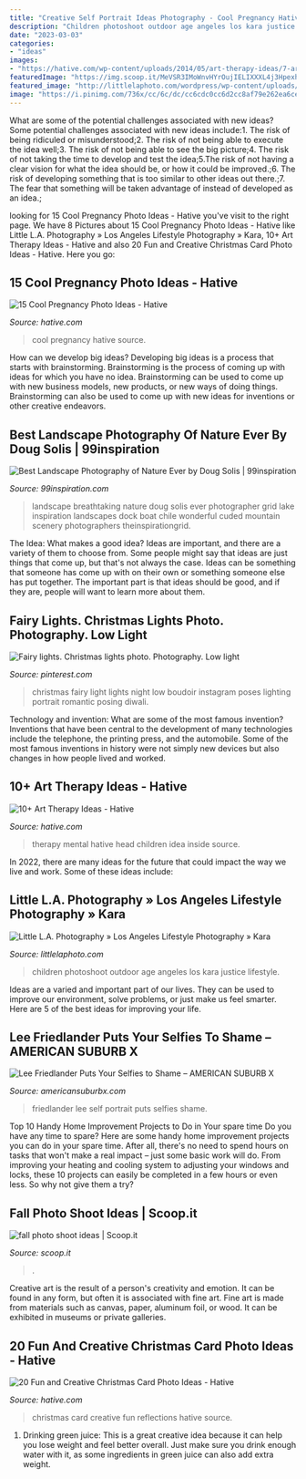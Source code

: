 ```yaml
---
title: "Creative Self Portrait Ideas Photography - Cool Pregnancy Hative Source"
description: "Children photoshoot outdoor age angeles los kara justice lifestyle"
date: "2023-03-03"
categories:
- "ideas"
images:
- "https://hative.com/wp-content/uploads/2014/05/art-therapy-ideas/7-art-therapy-ideas.jpg"
featuredImage: "https://img.scoop.it/MeVSR3IMoWnvHYrOujIELIXXXL4j3HpexhjNOf_P3YmryPKwJ94QGRtDb3Sbc6KY"
featured_image: "http://littlelaphoto.com/wordpress/wp-content/uploads/2013/06/cute-outdoor-photoshoot-ideas.jpg"
image: "https://i.pinimg.com/736x/cc/6c/dc/cc6cdc0cc6d2cc8af79e262ea6ce2046.jpg"
---
```



What are some of the potential challenges associated with new ideas?
Some potential challenges associated with new ideas include:1. The risk of being ridiculed or misunderstood;2. The risk of not being able to execute the idea well;3. The risk of not being able to see the big picture;4. The risk of not taking the time to develop and test the idea;5.The risk of not having a clear vision for what the idea should be, or how it could be improved.;6. The risk of developing something that is too similar to other ideas out there.;7. The fear that something will be taken advantage of instead of developed as an idea.;
	

		
looking for 15 Cool Pregnancy Photo Ideas - Hative you've visit to the right page. We have 8 Pictures about 15 Cool Pregnancy Photo Ideas - Hative like Little L.A. Photography » Los Angeles Lifestyle Photography » Kara, 10+ Art Therapy Ideas - Hative and also 20 Fun and Creative Christmas Card Photo Ideas - Hative. Here you go:
		
    
## 15 Cool Pregnancy Photo Ideas - Hative

<img loading=lazy src="https://hative.com/wp-content/uploads/2014/11/pregnancy-photo-ideas/1-cool-pregnancy-photo-ideas.jpg" onerror="this.onerror=null;this.src='https://tse4.mm.bing.net/th?id=OIP.Zq2usCY7DqWq5RawFrYWKwHaLH&amp;pid=15.1';" alt="15 Cool Pregnancy Photo Ideas - Hative">

_Source: hative.com_

>cool pregnancy hative source. 

	

How can we develop big ideas?
Developing big ideas is a process that starts with brainstorming. Brainstorming is the process of coming up with ideas for which you have no idea. Brainstorming can be used to come up with new business models, new products, or new ways of doing things. Brainstorming can also be used to come up with new ideas for inventions or other creative endeavors.

    
## Best Landscape Photography Of Nature Ever By Doug Solis | 99inspiration

<img loading=lazy src="https://www.99inspiration.com/wp-content/uploads/2015/06/Wonderful-lanndscape-photography-ever-01.jpg" onerror="this.onerror=null;this.src='https://tse2.mm.bing.net/th?id=OIP.P_F9izohlL5mMFILcMuC0QHaLL&amp;pid=15.1';" alt="Best Landscape Photography of Nature Ever by Doug Solis | 99inspiration">

_Source: 99inspiration.com_

>landscape breathtaking nature doug solis ever photographer grid lake inspiration landscapes dock boat chile wonderful cuded mountain scenery photographers theinspirationgrid. 

	

The Idea: What makes a good idea?
Ideas are important, and there are a variety of them to choose from. Some people might say that ideas are just things that come up, but that's not always the case. Ideas can be something that someone has come up with on their own or something someone else has put together. The important part is that ideas should be good, and if they are, people will want to learn more about them.

    
## Fairy Lights. Christmas Lights Photo. Photography. Low Light

<img loading=lazy src="https://i.pinimg.com/736x/cc/6c/dc/cc6cdc0cc6d2cc8af79e262ea6ce2046.jpg" onerror="this.onerror=null;this.src='https://tse1.mm.bing.net/th?id=OIP.DHuuoKRekrAA8RrBb34LWwHaLA&amp;pid=15.1';" alt="Fairy lights. Christmas lights photo. Photography. Low light">

_Source: pinterest.com_

>christmas fairy light lights night low boudoir instagram poses lighting portrait romantic posing diwali. 

	

Technology and invention: What are some of the most famous invention?
Inventions that have been central to the development of many technologies include the telephone, the printing press, and the automobile. Some of the most famous inventions in history were not simply new devices but also changes in how people lived and worked.

    
## 10+ Art Therapy Ideas - Hative

<img loading=lazy src="https://hative.com/wp-content/uploads/2014/05/art-therapy-ideas/7-art-therapy-ideas.jpg" onerror="this.onerror=null;this.src='https://tse1.mm.bing.net/th?id=OIP.wQEH2vgbHV2iGNyH8PIO5AHaKJ&amp;pid=15.1';" alt="10+ Art Therapy Ideas - Hative">

_Source: hative.com_

>therapy mental hative head children idea inside source. 

	

In 2022, there are many ideas for the future that could impact the way we live and work. Some of these ideas include:

    
## Little L.A. Photography » Los Angeles Lifestyle Photography » Kara

<img loading=lazy src="http://littlelaphoto.com/wordpress/wp-content/uploads/2013/06/cute-outdoor-photoshoot-ideas.jpg" onerror="this.onerror=null;this.src='https://tse1.mm.bing.net/th?id=OIP.PylCKacSmt5bq-ZlX3cqfQHaLH&amp;pid=15.1';" alt="Little L.A. Photography » Los Angeles Lifestyle Photography » Kara">

_Source: littlelaphoto.com_

>children photoshoot outdoor age angeles los kara justice lifestyle. 

	

Ideas are a varied and important part of our lives. They can be used to improve our environment, solve problems, or just make us feel smarter. Here are 5 of the best ideas for improving your life.

    
## Lee Friedlander Puts Your Selfies To Shame – AMERICAN SUBURB X

<img loading=lazy src="https://americansuburbx.com/wp-content/uploads/2013/05/lf-11-Custom-2.jpg" onerror="this.onerror=null;this.src='https://tse4.mm.bing.net/th?id=OIP.RllEWZQ5uyhATXBpdQZR5QHaE6&amp;pid=15.1';" alt="Lee Friedlander Puts Your Selfies to Shame – AMERICAN SUBURB X">

_Source: americansuburbx.com_

>friedlander lee self portrait puts selfies shame. 

	

Top 10 Handy Home Improvement Projects to Do in Your spare time
Do you have any time to spare? Here are some handy home improvement projects you can do in your spare time. After all, there's no need to spend hours on tasks that won't make a real impact – just some basic work will do. From improving your heating and cooling system to adjusting your windows and locks, these 10 projects can easily be completed in a few hours or even less. So why not give them a try?

    
## Fall Photo Shoot Ideas | Scoop.it

<img loading=lazy src="https://img.scoop.it/MeVSR3IMoWnvHYrOujIELIXXXL4j3HpexhjNOf_P3YmryPKwJ94QGRtDb3Sbc6KY" onerror="this.onerror=null;this.src='https://tse2.mm.bing.net/th?id=OIP.mib6_P5Hizb_bKNvDL5uVAHaLH&amp;pid=15.1';" alt="fall photo shoot ideas | Scoop.it">

_Source: scoop.it_

>. 

	

Creative art is the result of a person's creativity and emotion. It can be found in any form, but often it is associated with fine art. Fine art is made from materials such as canvas, paper, aluminum foil, or wood. It can be exhibited in museums or private galleries.

    
## 20 Fun And Creative Christmas Card Photo Ideas - Hative

<img loading=lazy src="https://hative.com/wp-content/uploads/2014/11/christmas-card-photo-ideas/2-christmas-card-photo-ideas.jpg" onerror="this.onerror=null;this.src='https://tse3.mm.bing.net/th?id=OIP.lk-JE-fr_N0mowTSW0LRmgHaLc&amp;pid=15.1';" alt="20 Fun and Creative Christmas Card Photo Ideas - Hative">

_Source: hative.com_

>christmas card creative fun reflections hative source. 

	

1. Drinking green juice: This is a great creative idea because it can help you lose weight and feel better overall. Just make sure you drink enough water with it, as some ingredients in green juice can also add extra weight.

